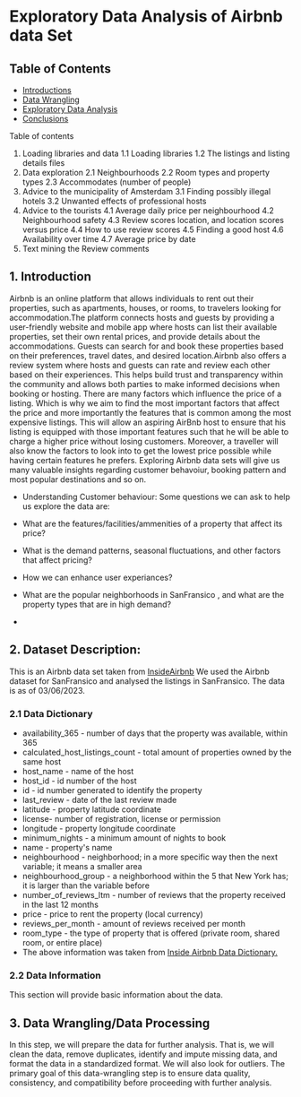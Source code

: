 # Exploratory Data Analysis of Airbnb data Set
## Table of Contents
* [Introductions](https://github.com/aru20/EDA-Python-Medical-Appointments/tree/main#1-introduction)
* [Data Wrangling](https://github.com/aru20/EDA-Python-Medical-Appointments/tree/main#2-dataset-description)
* [Exploratory Data Analysis](https://github.com/aru20/EDA-Python-Medical-Appointments/tree/main#5-exploratory-data-analysis)
* [Conclusions](https://github.com/aru20/EDA-Python-Medical-Appointments/tree/main#conclusions)

Table of contents
1. Loading libraries and data
1.1 Loading libraries
1.2 The listings and listing details files
2. Data exploration
2.1 Neighbourhoods
2.2 Room types and property types
2.3 Accommodates (number of people)
3. Advice to the municipality of Amsterdam
3.1 Finding possibly illegal hotels
3.2 Unwanted effects of professional hosts
4. Advice to the tourists
4.1 Average daily price per neighbourhood
4.2 Neighbourhood safety
4.3 Review scores location, and location scores versus price
4.4 How to use review scores
4.5 Finding a good host
4.6 Availability over time
4.7 Average price by date
5. Text mining the Review comments

## 1. Introduction
Airbnb is an online platform that allows individuals to rent out their properties, such as apartments, houses, or rooms, to travelers looking for accommodation.The platform connects hosts and guests by providing a user-friendly website and mobile app where hosts can list their available properties, set their own rental prices, and provide details about the accommodations. Guests can search for and book these properties based on their preferences, travel dates, and desired location.Airbnb also offers a review system where hosts and guests can rate and review each other based on their experiences. This helps build trust and transparency within the community and allows both parties to make informed decisions when booking or hosting.
There are many factors which influence the price of a listing. Which is why we aim to find the most important factors that affect the price and more importantly the features that is common among the most expensive listings. This will allow an aspiring AirBnb host to ensure that his listing is equipped with those important features such that he will be able to charge a higher price without losing customers. Moreover, a traveller will also know the factors to look into to get the lowest price possible while having certain features he prefers.
Exploring Airbnb data sets will give us many valuable insights regarding customer behavoiur, booking pattern and most popular destinations and so on.
* Understanding Customer behaviour: 
Some questions we can ask to help us explore the data are:

* What are the features/facilities/ammenities of a property that affect its price?
* What is the demand patterns, seasonal fluctuations, and other factors that affect pricing?
* How we can enhance user experiances?
* What are the popular neighborhoods in SanFransico , and what are the property types that are in high demand?
* 
## 2. Dataset Description: 
This is an Airbnb data set taken from [InsideAirbnb](http://insideairbnb.com/get-the-data/.) We used the Airbnb dataset for SanFransico and analysed the listings in SanFransico. The data is as of 03/06/2023.

### 2.1 Data Dictionary

* availability_365 - number of days that the property was available, within 365
* calculated_host_listings_count - total amount of properties owned by the same host
* host_name - name of the host
* host_id - id number of the host
* id - id number generated to identify the property
* last_review - date of the last review made
* latitude - property latitude coordinate
* license- number of registration, license or permission
* longitude - property longitude coordinate
* minimum_nights - a minimum amount of nights to book
* name - property's name
* neighbourhood - neighborhood; in a more specific way then the next variable; it means a smaller area
* neighbourhood_group - a neighborhood within the 5 that New York has; it is larger than the variable before
* number_of_reviews_ltm - number of reviews that the property received in the last 12 months
* price - price to rent the property (local currency)
* reviews_per_month - amount of reviews received per month
* room_type - the type of property that is offered (private room, shared room, or entire place)
* The above information was taken from [Inside Airbnb Data Dictionary.](https://docs.google.com/spreadsheets/d/1iWCNJcSutYqpULSQHlNyGInUvHg2BoUGoNRIGa6Szc4/edit?pli=1#gid=1322284596)
### 2.2 Data Information
This section will provide basic information about the data.



## 3. Data Wrangling/Data Processing
In this step, we will prepare the data for further analysis. That is, we will clean the data, remove duplicates, identify and impute missing data, and format the data in a standardized format. We will also look for outliers.
The primary goal of this data-wrangling step is to ensure data quality, consistency, and compatibility before proceeding with further analysis.

